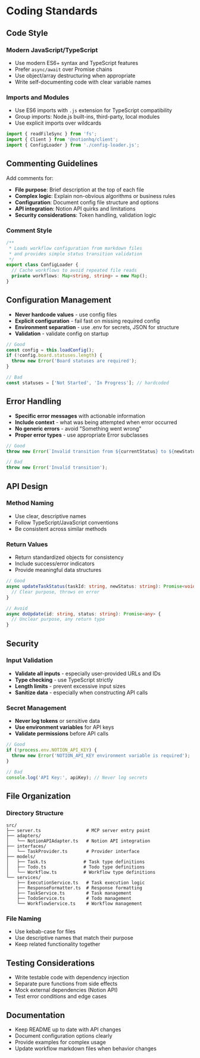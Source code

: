 # Coding Standards

## Code Style

### Modern JavaScript/TypeScript
- Use modern ES6+ syntax and TypeScript features
- Prefer `async/await` over Promise chains
- Use object/array destructuring when appropriate
- Write self-documenting code with clear variable names

### Imports and Modules
- Use ES6 imports with `.js` extension for TypeScript compatibility
- Group imports: Node.js built-ins, third-party, local modules
- Use explicit imports over wildcards

```typescript
import { readFileSync } from 'fs';
import { Client } from '@notionhq/client';
import { ConfigLoader } from './config-loader.js';
```

## Commenting Guidelines

Add comments for:
- **File purpose**: Brief description at the top of each file
- **Complex logic**: Explain non-obvious algorithms or business rules
- **Configuration**: Document config file structure and options
- **API integration**: Notion API quirks and limitations
- **Security considerations**: Token handling, validation logic

### Comment Style
```typescript
/**
 * Loads workflow configuration from markdown files
 * and provides simple status transition validation
 */
export class ConfigLoader {
  // Cache workflows to avoid repeated file reads
  private workflows: Map<string, string> = new Map();
}
```

## Configuration Management

- **Never hardcode values** - use config files
- **Explicit configuration** - fail fast on missing required config
- **Environment separation** - use .env for secrets, JSON for structure
- **Validation** - validate config on startup

```typescript
// Good
const config = this.loadConfig();
if (!config.board.statuses.length) {
  throw new Error('Board statuses are required');
}

// Bad
const statuses = ['Not Started', 'In Progress']; // hardcoded
```

## Error Handling

- **Specific error messages** with actionable information
- **Include context** - what was being attempted when error occurred
- **No generic errors** - avoid "Something went wrong"
- **Proper error types** - use appropriate Error subclasses

```typescript
// Good
throw new Error(`Invalid transition from ${currentStatus} to ${newStatus}. Allowed: ${allowedTransitions.join(', ')}`);

// Bad
throw new Error('Invalid transition');
```

## API Design

### Method Naming
- Use clear, descriptive names
- Follow TypeScript/JavaScript conventions
- Be consistent across similar methods

### Return Values
- Return standardized objects for consistency
- Include success/error indicators
- Provide meaningful data structures

```typescript
// Good
async updateTaskStatus(taskId: string, newStatus: string): Promise<void> {
  // Clear purpose, throws on error
}

// Avoid
async doUpdate(id: string, status: string): Promise<any> {
  // Unclear purpose, any return type
}
```

## Security

### Input Validation
- **Validate all inputs** - especially user-provided URLs and IDs
- **Type checking** - use TypeScript strictly
- **Length limits** - prevent excessive input sizes
- **Sanitize data** - especially when constructing API calls

### Secret Management
- **Never log tokens** or sensitive data
- **Use environment variables** for API keys
- **Validate permissions** before API calls

```typescript
// Good
if (!process.env.NOTION_API_KEY) {
  throw new Error('NOTION_API_KEY environment variable is required');
}

// Bad
console.log('API Key:', apiKey); // Never log secrets
```

## File Organization

### Directory Structure
```
src/
├── server.ts                 # MCP server entry point
├── adapters/
│   └── NotionAPIAdapter.ts   # Notion API integration
├── interfaces/
│   └── TaskProvider.ts       # Provider interface
├── models/
│   ├── Task.ts              # Task type definitions
│   ├── Todo.ts              # Todo type definitions
│   └── Workflow.ts          # Workflow type definitions
└── services/
    ├── ExecutionService.ts   # Task execution logic
    ├── ResponseFormatter.ts  # Response formatting
    ├── TaskService.ts        # Task management
    ├── TodoService.ts        # Todo management
    └── WorkflowService.ts    # Workflow management
```

### File Naming
- Use kebab-case for files
- Use descriptive names that match their purpose
- Keep related functionality together

## Testing Considerations

- Write testable code with dependency injection
- Separate pure functions from side effects
- Mock external dependencies (Notion API)
- Test error conditions and edge cases

## Documentation

- Keep README up to date with API changes
- Document configuration options clearly
- Provide examples for complex usage
- Update workflow markdown files when behavior changes